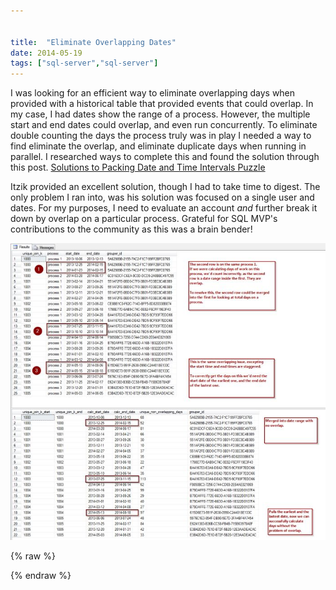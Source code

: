 ```yaml
---


title:  "Eliminate Overlapping Dates"
date: 2014-05-19
tags: ["sql-server","sql-server"]
---
```


I was looking for an efficient way to eliminate overlapping days when provided with a historical table that provided events that could overlap. In my case, I had dates show the range of a process. However, the multiple start and end dates could overlap, and even run concurrently. To eliminate double counting the days the process truly was in play I needed a way to find eliminate the overlap, and eliminate duplicate days when running in parallel. I researched ways to complete this and found the solution through this post. [Solutions to Packing Date and Time Intervals Puzzle ](http://sqlmag.com/blog/solutions-packing-date-and-time-intervals-puzzle)

Itzik provided an excellent solution, though I had to take time to digest. The only problem I ran into, was his solution was focused on a single user and dates. For my purposes, I need to evaluate an account _and_ further break it down by overlap on a particular process. Grateful for SQL MVP's contributions to the community as this was a brain bender!

![Example of Problem and Solution with Overlapping Dates](/assets/img/Eliminate_Overlapping_Dates_ogww1m.png)

{% raw %}
 <script src="https://gist.github.com/sheldonhull/8c7235ecb75bb91833e1.js"></script>
{% endraw %}
